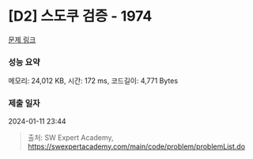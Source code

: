 # [D2] 스도쿠 검증 - 1974 

[문제 링크](https://swexpertacademy.com/main/code/problem/problemDetail.do?contestProbId=AV5Psz16AYEDFAUq) 

### 성능 요약

메모리: 24,012 KB, 시간: 172 ms, 코드길이: 4,771 Bytes

### 제출 일자

2024-01-11 23:44



> 출처: SW Expert Academy, https://swexpertacademy.com/main/code/problem/problemList.do